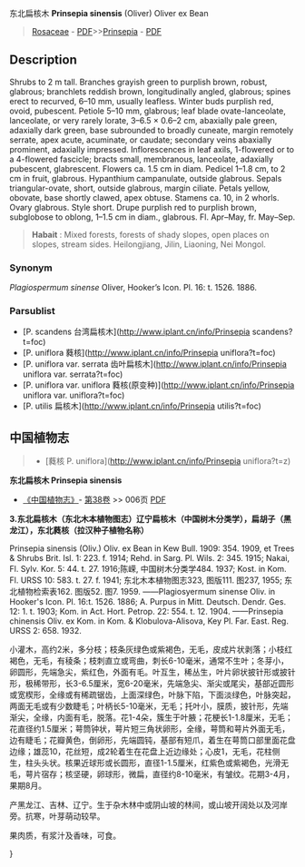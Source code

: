 东北扁核木 **Prinsepia sinensis** (Oliver) Oliver ex Bean

> [Rosaceae](http://www.iplant.cn/info/Rosaceae?t=foc) - [PDF](http://www.iplant.cn/foc/pdf/Rosaceae.pdf)>>[Prinsepia](http://www.iplant.cn/info/Prinsepia?t=foc) - [PDF](http://www.iplant.cn/foc/pdf/Prinsepia.pdf)

## Description

Shrubs to 2 m tall. Branches grayish green to purplish brown, robust, glabrous; branchlets reddish brown, longitudinally angled, glabrous; spines erect to recurved, 6–10 mm, usually leafless. Winter buds purplish red, ovoid, pubescent. Petiole 5–10 mm, glabrous; leaf blade ovate-lanceolate, lanceolate, or very rarely lorate, 3–6.5 × 0.6–2 cm, abaxially pale green, adaxially dark green, base subrounded to broadly cuneate, margin remotely serrate, apex acute, acuminate, or caudate; secondary veins abaxially prominent, adaxially impressed. Inflorescences in leaf axils, 1-flowered or to a 4-flowered fascicle; bracts small, membranous, lanceolate, adaxially pubescent, glabrescent. Flowers ca. 1.5 cm in diam. Pedicel 1–1.8 cm, to 2 cm in fruit, glabrous. Hypanthium campanulate, outside glabrous. Sepals triangular-ovate, short, outside glabrous, margin ciliate. Petals yellow, obovate, base shortly clawed, apex obtuse. Stamens ca. 10, in 2 whorls. Ovary glabrous. Style short. Drupe purplish red to purplish brown, subglobose to oblong, 1–1.5 cm in diam., glabrous. Fl. Apr–May, fr. May–Sep.

> **Habait** : 
> Mixed forests, forests of shady slopes, open places on slopes, stream sides.  Heilongjiang, Jilin, Liaoning, Nei Mongol.

### Synonym
*Plagiospermum sinense* Oliver, Hooker’s Icon. Pl. 16: t. 1526. 1886.

### Parsublist

* [P.  scandens  台湾扁核木](http://www.iplant.cn/info/Prinsepia scandens?t=foc)
* [P.  uniflora  蕤核](http://www.iplant.cn/info/Prinsepia uniflora?t=foc)
* [P.  uniflora var. serrata  齿叶扁核木](http://www.iplant.cn/info/Prinsepia uniflora var. serrata?t=foc)
* [P.  uniflora var. uniflora  蕤核(原变种)](http://www.iplant.cn/info/Prinsepia uniflora var. uniflora?t=foc)
* [P.  utilis  扁核木](http://www.iplant.cn/info/Prinsepia utilis?t=foc)

## 中国植物志

> * [蕤核  P.  uniflora](http://www.iplant.cn/info/Prinsepia uniflora?t=z)

**东北扁核木 Prinsepia sinensis**

* [《中国植物志》](http://www.iplant.cn/frps)- [第38卷](http://www.iplant.cn/frps/vol/38) >> 006页 [PDF](http://www.iplant.cn/frps/pdf/38/006.PDF)

**3.东北扁核木（东北木本植物图志）辽宁扁核木（中国树木分类学），扁胡子（黑龙江），东北蕤核（拉汉种子植物名称）**

Prinsepia sinensis (Oliv.) Oliv. ex Bean in Kew Bull. 1909: 354. 1909, et Trees & Shrubs Brit. Isl. 1: 223. f. 1914; Rehd. in Sarg. Pl. Wils. 2: 345. 1915; Nakai, Fl. Sylv. Kor. 5: 44. t. 27. 1916;陈嵘, 中国树木分类学484. 1937; Kost. in Kom. Fl. URSS 10: 583. t. 27. f. 1941; 东北木本植物图志323, 图版111. 图237, 1955; 东北植物检索表162. 图版52. 图7. 1959. ——Plagiosyermum sinense Oliv. in Hooker's Icon. Pl. 16:t. 1526. 1886; A. Purpus in Mitt. Deutsch. Dendr. Ges. 12: 1. t. 1903; Kom. in Act. Hort. Petrop. 22: 554. t. 12. 1904. ——Prinsepia chinensis Oliv. ex Kom. in Kom. & Klobulova-Alisova, Key Pl. Far. East. Reg. URSS 2: 658. 1932.

小灌木，高约2米，多分枝；枝条灰绿色或紫褐色，无毛，皮成片状剥落；小枝红褐色，无毛，有稜条；枝刺直立或弯曲，刺长6-10毫米，通常不生叶；冬芽小，卵圆形，先端急尖，紫红色，外面有毛。叶互生，稀丛生，叶片卵状披针形或披针形，极稀带形，长3-6.5厘米，宽6-20毫米，先端急尖、渐尖或尾尖，基部近圆形或宽楔形，全缘或有稀疏锯齿，上面深绿色，叶脉下陷，下面淡绿色，叶脉突起，两面无毛或有少数睫毛；叶柄长5-10毫米，无毛；托叶小，膜质，披针形，先端渐尖，全缘，内面有毛，脱落。花1-4朵，簇生于叶腋；花梗长1-1.8厘米，无毛；花直径约1.5厘米；萼筒钟状，萼片短三角状卵形，全缘，萼筒和萼片外面无毛，边有睫毛；花瓣黄色，倒卵形，先端圆钝，基部有短爪，着生在萼筒口部里面花盘边缘；雄蕊10，花丝短，成2轮着生在花盘上近边缘处；心皮1，无毛，花柱侧生，柱头头状。核果近球形或长圆形，直径1-1.5厘米，红紫色或紫褐色，光滑无毛，萼片宿存；核坚硬，卵球形，微扁，直径约8-10毫米，有皱纹。花期3-4月，果期8月。

产黑龙江、吉林、辽宁。生于杂木林中或阴山坡的林间，或山坡开阔处以及河岸旁。抗寒，叶芽萌动较早。

果肉质，有浆汁及香味，可食。

}